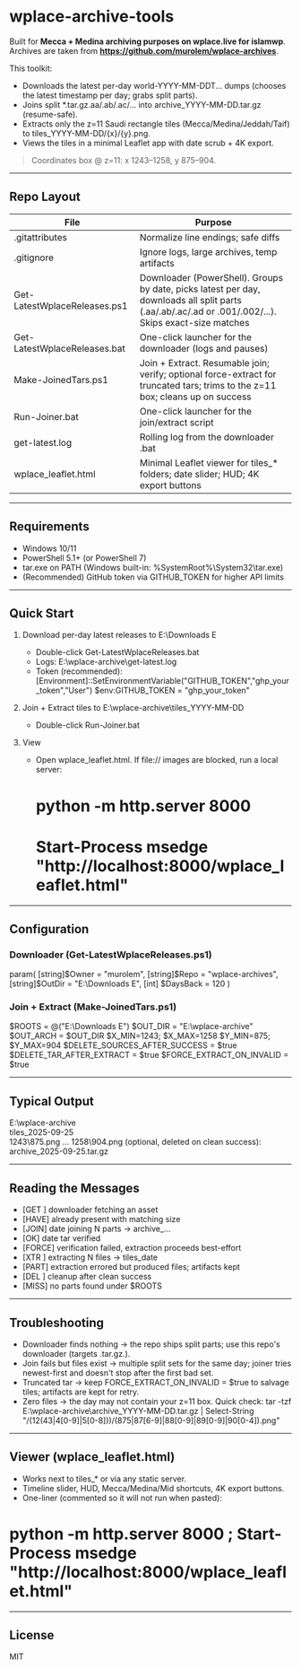 # wplace-archive-tools

Built for **Mecca + Medina archiving purposes on wplace.live for islamwp**.
Archives are taken from **https://github.com/murolem/wplace-archives**.

This toolkit:
- Downloads the latest per-day world-YYYY-MM-DDT... dumps (chooses the latest timestamp per day; grabs split parts).
- Joins split *.tar.gz.aa/.ab/.ac/... into archive_YYYY-MM-DD.tar.gz (resume-safe).
- Extracts only the z=11 Saudi rectangle tiles (Mecca/Medina/Jeddah/Taif) to tiles_YYYY-MM-DD/{x}/{y}.png.
- Views the tiles in a minimal Leaflet app with date scrub + 4K export.

> Coordinates box @ z=11: x 1243–1258, y 875–904.

---
## Repo Layout
| File | Purpose |
|---|---|
| .gitattributes | Normalize line endings; safe diffs |
| .gitignore | Ignore logs, large archives, temp artifacts |
| Get-LatestWplaceReleases.ps1 | Downloader (PowerShell). Groups by date, picks latest per day, downloads all split parts (.aa/.ab/.ac/.ad or .001/.002/...). Skips exact-size matches |
| Get-LatestWplaceReleases.bat | One-click launcher for the downloader (logs and pauses) |
| Make-JoinedTars.ps1 | Join + Extract. Resumable join; verify; optional force-extract for truncated tars; trims to the z=11 box; cleans up on success |
| Run-Joiner.bat | One-click launcher for the join/extract script |
| get-latest.log | Rolling log from the downloader .bat |
| wplace_leaflet.html | Minimal Leaflet viewer for tiles_* folders; date slider; HUD; 4K export buttons |

---
## Requirements
- Windows 10/11
- PowerShell 5.1+ (or PowerShell 7)
- tar.exe on PATH (Windows built-in: %SystemRoot%\System32\tar.exe)
- (Recommended) GitHub token via GITHUB_TOKEN for higher API limits

---
## Quick Start
1) Download per-day latest releases to E:\Downloads E
   - Double-click Get-LatestWplaceReleases.bat
   - Logs: E:\wplace-archive\get-latest.log
   - Token (recommended):
     [Environment]::SetEnvironmentVariable("GITHUB_TOKEN","ghp_your_token","User")
     $env:GITHUB_TOKEN = "ghp_your_token"

2) Join + Extract tiles to E:\wplace-archive\tiles_YYYY-MM-DD
   - Double-click Run-Joiner.bat

3) View
   - Open wplace_leaflet.html. If file:// images are blocked, run a local server:
     # python -m http.server 8000
     # Start-Process msedge "http://localhost:8000/wplace_leaflet.html"

---
## Configuration
### Downloader (Get-LatestWplaceReleases.ps1)
param(
  [string]$Owner   = "murolem",
  [string]$Repo    = "wplace-archives",
  [string]$OutDir  = "E:\Downloads E",
  [int]   $DaysBack = 120
)

### Join + Extract (Make-JoinedTars.ps1)
$ROOTS    = @("E:\Downloads E")
$OUT_DIR  = "E:\wplace-archive"
$OUT_ARCH = $OUT_DIR
$X_MIN=1243; $X_MAX=1258
$Y_MIN=875;  $Y_MAX=904
$DELETE_SOURCES_AFTER_SUCCESS = $true
$DELETE_TAR_AFTER_EXTRACT     = $true
$FORCE_EXTRACT_ON_INVALID     = $true

---
## Typical Output
E:\wplace-archive\
  tiles_2025-09-25\
    1243\875.png
    ...
    1258\904.png
  (optional, deleted on clean success):
  archive_2025-09-25.tar.gz

---
## Reading the Messages
- [GET ] <name>   downloader fetching an asset
- [HAVE] <name>   already present with matching size
- [JOIN] date     joining N parts -> archive_...
- [OK]   date     tar verified
- [FORCE]         verification failed, extraction proceeds best-effort
- [XTR ]          extracting N files -> tiles_date
- [PART]          extraction errored but produced files; artifacts kept
- [DEL ]          cleanup after clean success
- [MISS]          no parts found under $ROOTS

---
## Troubleshooting
- Downloader finds nothing -> the repo ships split parts; use this repo's downloader (targets .tar.gz.<suffix>).
- Join fails but files exist -> multiple split sets for the same day; joiner tries newest-first and doesn't stop after the first bad set.
- Truncated tar -> keep FORCE_EXTRACT_ON_INVALID = $true to salvage tiles; artifacts are kept for retry.
- Zero files -> the day may not contain your z=11 box. Quick check:
tar -tzf E:\wplace-archive\archive_YYYY-MM-DD.tar.gz | Select-String "/(12(43|4[0-9]|5[0-8]))/(875|87[6-9]|88[0-9]|89[0-9]|90[0-4])\.png"

---
## Viewer (wplace_leaflet.html)
- Works next to tiles_* or via any static server.
- Timeline slider, HUD, Mecca/Medina/Mid shortcuts, 4K export buttons.
- One-liner (commented so it will not run when pasted):
# python -m http.server 8000 ; Start-Process msedge "http://localhost:8000/wplace_leaflet.html"

---
## License
MIT
